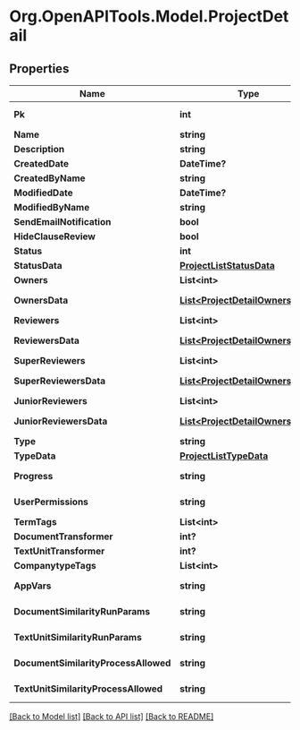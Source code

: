 
# Org.OpenAPITools.Model.ProjectDetail

## Properties

Name | Type | Description | Notes
------------ | ------------- | ------------- | -------------
**Pk** | **int** |  | [optional] [readonly] 
**Name** | **string** |  | 
**Description** | **string** |  | [optional] 
**CreatedDate** | **DateTime?** |  | [optional] 
**CreatedByName** | **string** |  | 
**ModifiedDate** | **DateTime?** |  | [optional] 
**ModifiedByName** | **string** |  | 
**SendEmailNotification** | **bool** |  | [optional] 
**HideClauseReview** | **bool** |  | [optional] 
**Status** | **int** |  | [optional] 
**StatusData** | [**ProjectListStatusData**](ProjectListStatusData.md) |  | [optional] 
**Owners** | **List&lt;int&gt;** |  | [optional] 
**OwnersData** | [**List&lt;ProjectDetailOwnersData&gt;**](ProjectDetailOwnersData.md) |  | [optional] [readonly] 
**Reviewers** | **List&lt;int&gt;** |  | [optional] 
**ReviewersData** | [**List&lt;ProjectDetailOwnersData&gt;**](ProjectDetailOwnersData.md) |  | [optional] [readonly] 
**SuperReviewers** | **List&lt;int&gt;** |  | [optional] 
**SuperReviewersData** | [**List&lt;ProjectDetailOwnersData&gt;**](ProjectDetailOwnersData.md) |  | [optional] [readonly] 
**JuniorReviewers** | **List&lt;int&gt;** |  | [optional] 
**JuniorReviewersData** | [**List&lt;ProjectDetailOwnersData&gt;**](ProjectDetailOwnersData.md) |  | [optional] [readonly] 
**Type** | **string** |  | [optional] 
**TypeData** | [**ProjectListTypeData**](ProjectListTypeData.md) |  | 
**Progress** | **string** |  | [optional] [readonly] 
**UserPermissions** | **string** |  | [optional] [readonly] 
**TermTags** | **List&lt;int&gt;** |  | [optional] 
**DocumentTransformer** | **int?** |  | [optional] 
**TextUnitTransformer** | **int?** |  | [optional] 
**CompanytypeTags** | **List&lt;int&gt;** |  | [optional] 
**AppVars** | **string** |  | [optional] [readonly] 
**DocumentSimilarityRunParams** | **string** |  | [optional] [readonly] 
**TextUnitSimilarityRunParams** | **string** |  | [optional] [readonly] 
**DocumentSimilarityProcessAllowed** | **string** |  | [optional] [readonly] 
**TextUnitSimilarityProcessAllowed** | **string** |  | [optional] [readonly] 

[[Back to Model list]](../README.md#documentation-for-models)
[[Back to API list]](../README.md#documentation-for-api-endpoints)
[[Back to README]](../README.md)

